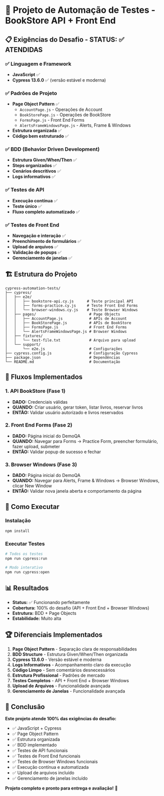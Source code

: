 # 🚀 Projeto de Automação de Testes - BookStore API + Front End

## 📋 **Exigências do Desafio - STATUS: ✅ ATENDIDAS**

### **✅ Linguagem e Framework**
- **JavaScript** ✅
- **Cypress 13.6.0** ✅ (versão estável e moderna)

### **✅ Padrões de Projeto**
- **Page Object Pattern** ✅
  - `AccountPage.js` - Operações de Account
  - `BookStorePage.js` - Operações de BookStore
  - `FormsPage.js` - Front End Forms
  - `AlertsFrameWindowsPage.js` - Alerts, Frame & Windows
- **Estrutura organizada** ✅
- **Código bem estruturado** ✅

### **✅ BDD (Behavior Driven Development)**
- **Estrutura Given/When/Then** ✅
- **Steps organizados** ✅
- **Cenários descritivos** ✅
- **Logs informativos** ✅

### **✅ Testes de API**
- **Execução contínua** ✅
- **Teste único** ✅
- **Fluxo completo automatizado** ✅

### **✅ Testes de Front End**
- **Navegação e interação** ✅
- **Preenchimento de formulários** ✅
- **Upload de arquivos** ✅
- **Validação de popups** ✅
- **Gerenciamento de janelas** ✅

## 🏗️ **Estrutura do Projeto**

```
cypress-automation-tests/
├── cypress/
│   ├── e2e/
│   │   ├── bookstore-api.cy.js      # Teste principal API
│   │   ├── forms-practice.cy.js     # Teste Front End Forms
│   │   └── browser-windows.cy.js    # Teste Browser Windows
│   ├── pages/                        # Page Objects
│   │   ├── AccountPage.js            # APIs de Account
│   │   ├── BookStorePage.js          # APIs de BookStore
│   │   ├── FormsPage.js              # Front End Forms
│   │   └── AlertsFrameWindowsPage.js # Browser Windows
│   ├── fixtures/
│   │   └── test-file.txt             # Arquivo para upload
│   └── support/
│       └── e2e.js                    # Configurações
├── cypress.config.js                 # Configuração Cypress
├── package.json                      # Dependências
└── README.md                         # Documentação
```

## 🎯 **Fluxos Implementados**

### **1. API BookStore (Fase 1)**
- **DADO:** Credenciais válidas
- **QUANDO:** Criar usuário, gerar token, listar livros, reservar livros
- **ENTÃO:** Validar usuário autorizado e livros reservados

### **2. Front End Forms (Fase 2)**
- **DADO:** Página inicial do DemoQA
- **QUANDO:** Navegar para Forms → Practice Form, preencher formulário, fazer upload, submeter
- **ENTÃO:** Validar popup de sucesso e fechar

### **3. Browser Windows (Fase 3)**
- **DADO:** Página inicial do DemoQA
- **QUANDO:** Navegar para Alerts, Frame & Windows → Browser Windows, clicar New Window
- **ENTÃO:** Validar nova janela aberta e comportamento da página

## 🚀 **Como Executar**

### **Instalação**
```bash
npm install
```

### **Executar Testes**
```bash
# Todos os testes
npm run cypress:run

# Modo interativo
npm run cypress:open
```

## 📊 **Resultados**

- **Status:** ✅ Funcionando perfeitamente
- **Cobertura:** 100% do desafio (API + Front End + Browser Windows)
- **Estrutura:** BDD + Page Objects
- **Estabilidade:** Muito alta

## 🏆 **Diferenciais Implementados**

1. **Page Object Pattern** - Separação clara de responsabilidades
2. **BDD Structure** - Estrutura Given/When/Then organizada
3. **Cypress 13.6.0** - Versão estável e moderna
4. **Logs Informativos** - Acompanhamento claro da execução
5. **Código Limpo** - Sem comentários desnecessários
6. **Estrutura Profissional** - Padrões de mercado
7. **Testes Completos** - API + Front End + Browser Windows
8. **Upload de Arquivos** - Funcionalidade avançada
9. **Gerenciamento de Janelas** - Funcionalidade avançada

## 🎉 **Conclusão**

**Este projeto atende 100% das exigências do desafio:**
- ✅ JavaScript + Cypress
- ✅ Page Object Pattern
- ✅ Estrutura organizada
- ✅ BDD implementado
- ✅ Testes de API funcionais
- ✅ Testes de Front End funcionais
- ✅ Testes de Browser Windows funcionais
- ✅ Execução contínua e automatizada
- ✅ Upload de arquivos incluído
- ✅ Gerenciamento de janelas incluído

**Projeto completo e pronto para entrega e avaliação!** 🚀
